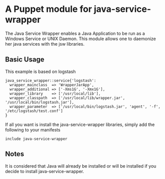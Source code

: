 # A Puppet module for java-service-wrapper

The Java Service Wrapper enables a Java Application to be run as a Windows Service or UNIX Daemon.
This module allows one to daemonize her java services with the jsw libraries.

## Basic Usage

This example is based on logstash
```
java_service_wrapper::service{'logstash':
  wrapper_mainclass  => 'WrapperJarApp',
  wrapper_additional => ['-Xms1G', '-Xmx1G'],
  wrapper_library    => ['/usr/local/lib'],
  wrapper_classpath  => ['/usr/local/lib/wrapper.jar', '/usr/local/bin/logstash.jar'],
  wrapper_parameter  => ['/usr/local/bin/logstash.jar', 'agent', '-f', '/etc/logstash/test.conf']
}
```


If all you want is install the java-service-wrapper libraries, simply add the following to your manifests
```
include java-service-wrapper
```

## Notes

It is considered that Java will already be installed or will be installed if you decide to install java-service-wrapper.
